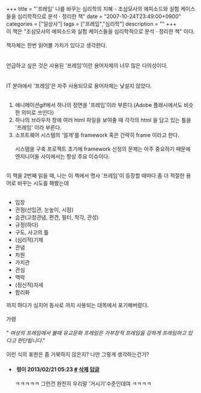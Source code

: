 +++
title = "'프레임' 나를 바꾸는 심리학의 지혜 - 조삼모사의 에피소드와 실험 케이스들을 심리학적으로 분석 · 정리한 책"
date = "2007-10-24T23:49:00+0900"
categories = ["일상사"]
tags = ["프레임","심리학"]
description = ""
+++
<span class="copyright_entry" style="display:block;" title="'프레임' 나를 바꾸는 심리학의 지혜 -  조삼모사의 에피소드와 실험 케이스들을 심리학적으로 분석 · 정리한 책@@**@@http://shed.egloos.com/1656364"></span>이 책은 "조삼모사의 에피소드와 실험 케이스들을 심리학적으로 분석 · 정리한 책" 이다.
<br>
<br>책자체는 한번 읽어볼 가치가 있다고 생각한다.
<br>
<br>
<br>언급하고 싶은 것은&nbsp;사용된 '프레임'이란&nbsp;용어자체의 너무 많은 다의성이다.
<br>
<br>
<br>IT 분야에서&nbsp;'프레임'은 자주 사용되므로 용어자체는 낯설지 않았다. 
<br>
<br>
<ol>
 <li>애니메이션gif에서 하나의 장면을 '프레임'이라 부른다.(Adobe 플래시에서도 비슷한 의미로 쓰인다)<br></li>
 <li>하나의 브라우저 창에 여러 html 파일을&nbsp;보여줄&nbsp;때 각각의 html 을 담고 있는 틀을 '프레임' 이라 부른다.<br></li>
 <li>소프트웨어 시스템의 '얼개'를 framework 혹은 간략히 frame 이라고 한다. <br><br>시스템을 구축 프로젝트 초기에&nbsp;framework 선정의&nbsp;문제는 아주 중요하기 때문에 엔지니어들 사이에서는 항상 주요 이슈이다.</li>
</ol>
<br>이 책을 2번째 읽을 때, 나는 이 책에서&nbsp;명사 '프레임'이 등장할 때마다&nbsp;좀 더 적절한 용어로 바꾸는 시도를 해봤는데
<br>
<br>
<ul>
 <li>입장</li>
 <li>관점(선입관, 눈높이, 시점)</li>
 <li>습관(고정관념, 편견, 필터, 착각, 관성)</li>
 <li>규정(하다)</li>
 <li>구도, 사고의 틀</li>
 <li>(심리적)기제</li>
 <li>관념</li>
 <li>차원</li>
 <li>가치관</li>
 <li>관심</li>
 <li>맥락</li>
 <li>(정신적)자세</li>
 <li>합리화</li>
</ul>까지 하다가 심지어 동사로 까지 사용되는&nbsp;대목에서 포기해버렸다. 
<br>
<br>가령
<br>
<br>"
<em>여성의 프레임에서 볼때 유교문화&nbsp;프레임은 가부장적 프레임을 강하게 프레임하고 있다고 판단됩니다</em>." 
<br>
<br>이런 식의 표현은 좀 거북하지 않은지? 나만 그렇게 생각하는건가? 
<!--
       <rdf:RDF xmlns:rdf="http://www.w3.org/1999/02/22-rdf-syntax-ns#"
		    xmlns:dc="http://purl.org/dc/elements/1.1/"
		    xmlns:trackback="http://madskills.com/public/xml/rss/module/trackback/">
       <rdf:Description
	        rdf:about="http://shed.egloos.com/1656364"
	        dc:identifier="http://shed.egloos.com/1656364"
	        dc:title="'프레임' 나를 바꾸는 심리학의 지혜 -  조삼모사의 에피소드와 실험 케이스들을 심리학적으로 분석 · 정리한 책"
	        trackback:ping="http://shed.egloos.com/tb/1656364"/>
       </rdf:RDF>
       -->

<ul><li class="comment_item"> <h4 class="comment_writer_info"> <span class="comment_gravatar"><img src="http://md.egloos.com/img/eg/profile_anonymous.jpg" alt=""></span> <span class="comment_writer"> 렁이</span> <span class="comment_datetime" title="2013/02/21 05:23">2013/02/21 05:23</span> <span class="comment_link"><a name="8537899" href="http://shed.egloos.com/1656364#8537899" title="#">#</a> </span> <span class="comment_admin"> <a href="#" onclick="delComment_view('a0003782','1656364','8537899','','','0'); return false;">삭제</a> <a href="javascript:;" onclick="replyComment('replyform1656364','1656364','8537899',5,'','http://', '', 'http://shed.egloos.com/1656364#cmt','','0'); return false;" title="답글">답글</a> </span> <span class="comment_security"></span> </h4>
 <div id="comment_8537899">
  ㅋㅋㅋㅋㅋ 그런건 완전히 우리말 '거시기'수준인데여 ㅋㅋㅋㅋ
 </div> 
 <div id="reply1656364_8537899" class="comment_write reply_write" style="display:none;"></div> </li></ul>